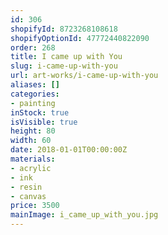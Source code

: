 ```yaml
---
id: 306
shopifyId: 8723268108618
shopifyOptionId: 47772440822090
order: 268
title: I came up with You
slug: i-came-up-with-you
url: art-works/i-came-up-with-you
aliases: []
categories:
- painting
inStock: true
isVisible: true
height: 80
width: 60
date: 2018-01-01T00:00:00Z
materials:
- acrylic
- ink
- resin
- canvas
price: 3500
mainImage: i_came_up_with_you.jpg
---
```

